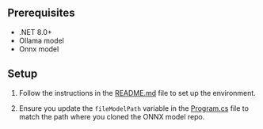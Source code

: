 ## Prerequisites

- .NET 8.0+
- Ollama model
- Onnx model

## Setup

1. Follow the instructions in the [README.md](../../README.md) file to set up the environment.

2. Ensure you update the `fileModelPath` variable in the [Program.cs](Program.cs) file to match the path where you cloned the ONNX model repo.